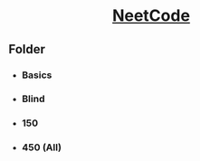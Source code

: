 # <center> [NeetCode](https://neetcode.io/practice) </center>

## Folder

- ### Basics

- ### Blind

- ### 150

- ### 450 (All)
